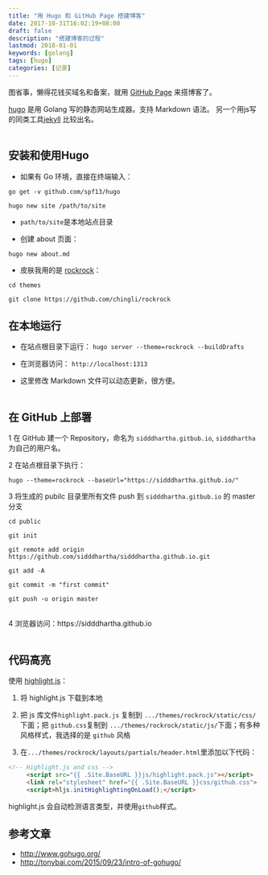 ```yaml
---
title: "用 Hugo 和 GitHub Page 搭建博客"
date: 2017-10-31T16:02:19+08:00
draft: false
description: "搭建博客的过程"
lastmod: 2018-01-01
keywords: [golang]
tags: [hugo]
categories: [记录]
---
```

图省事，懒得花钱买域名和备案，就用 [GitHub Page](https://pages.github.com/) 来搭博客了。

[hugo](https://gohugo.io/) 是用 Golang 写的静态网站生成器。支持 Markdown 语法。
另一个用js写的同类工具[jekyll](http://jekyll.com.cn/)
比较出名。<br /><br />


## 安装和使用Hugo

* 如果有 Go 环境，直接在终端输入：

```
go get -v github.com/spf13/hugo

hugo new site /path/to/site
```

* `path/to/site`是本地站点目录


* 创建 about 页面：

```
hugo new about.md
```


* 皮肤我用的是 [rockrock](https://github.com/chingli/rockrock)：

```
cd themes

git clone https://github.com/chingli/rockrock
```

## 在本地运行

* 在站点根目录下运行：
  `hugo server --theme=rockrock --buildDrafts`
  <br/>

* 在浏览器访问：
  `http://localhost:1313`
  <br/>

* 这里修改 Markdown 文件可以动态更新，很方便。
  <br/><br/>

## 在 GitHub 上部署
1 在 GitHub 建一个 Repository，命名为 `sidddhartha.gitbub.io`,
`sidddhartha` 为自己的用户名。
<br/>

2 在站点根目录下执行：

```
hugo --theme=rockrock --baseUrl="https://sidddhartha.github.io/"
```

3 将生成的 pubilc 目录里所有文件 push 到 `sidddhartha.gitbub.io` 的 master 分支

```
cd public

git init

git remote add origin https://github.com/sidddhartha/sidddhartha.github.io.git

git add -A

git commit -m "first commit"

git push -u origin master
```

<br/>
4 浏览器访问：https://sidddhartha.github.io
<br/><br/>

## 代码高亮

使用 [highlight.js](https://highlightjs.org/)：

1. 将 highlight.js 下载到本地

2. 把 js 库文件`highlight.pack.js` 复制到 `.../themes/rockrock/static/css/`下面；把 `github.css`复制到 `.../themes/rockrock/static/js/`下面；有多种风格样式，我选择的是 `github` 风格

3.  在`.../themes/rockrock/layouts/partials/header.html`里添加以下代码：

```html
<!-- Highlight.js and css -->
	 <script src="{{ .Site.BaseURL }}js/highlight.pack.js"></script>
	 <link rel="stylesheet" href="{{ .Site.BaseURL }}css/github.css">
	 <script>hljs.initHighlightingOnLoad();</script>
```

highlight.js 会自动检测语言类型，并使用`github`样式。





## 参考文章
* http://www.gohugo.org/
* http://tonybai.com/2015/09/23/intro-of-gohugo/
